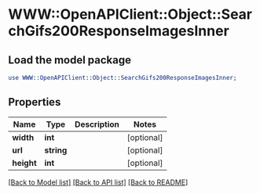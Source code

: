 # WWW::OpenAPIClient::Object::SearchGifs200ResponseImagesInner

## Load the model package
```perl
use WWW::OpenAPIClient::Object::SearchGifs200ResponseImagesInner;
```

## Properties
Name | Type | Description | Notes
------------ | ------------- | ------------- | -------------
**width** | **int** |  | [optional] 
**url** | **string** |  | [optional] 
**height** | **int** |  | [optional] 

[[Back to Model list]](../README.md#documentation-for-models) [[Back to API list]](../README.md#documentation-for-api-endpoints) [[Back to README]](../README.md)


